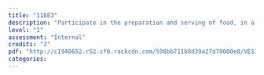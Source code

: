 ```yaml
---
title: "11883"
description: "Participate in the preparation and serving of food, in a supported learning context"
level: "1"
assessment: "Internal"
credits: "3"
pdf: "http://c1940652.r52.cf0.rackcdn.com/598bb711b8d39a27d70000e0/VES1-11883.pdf"
categories:
---
```

